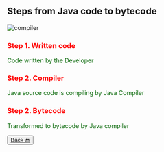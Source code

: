 ## Steps from Java code to bytecode

![compiler](https://github.com/Urunov/Interview-Preparation-WAY/assets/81904995/962a0591-3757-4145-8b23-bfb65e6f82e6)


<h3 style = "color: red"> Step 1. Written code</h3>

<dev style = "color: darkgreen">
    Code written by the Developer
</dev>

<h3 style = "color: red"> Step 2. Compiler</h3>

<dev style = "color: darkgreen">
    Java source code is compiling by Java Compiler
</dev>

<h3 style = "color: red"> Step 2. Bytecode</h3>

<dev style = "color: darkgreen">
    Transformed to bytecode by Java compiler
</dev>

<p></p>
<button type="button"><a href = "https://github.com/Urunov/Interview-Preparation-WAY/tree/master/ProcessResults/Java-Architecure">Back 🔙</a></button>
